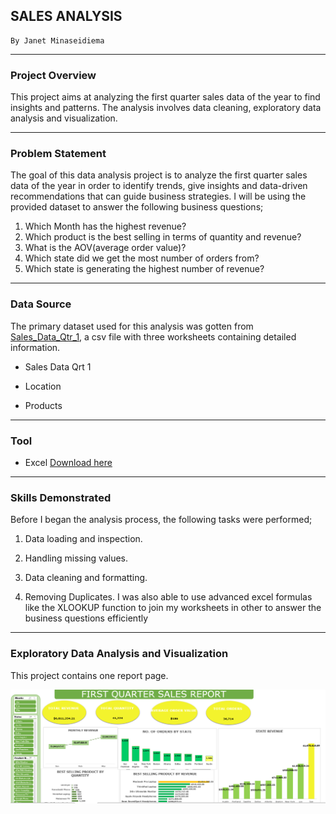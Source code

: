 ## SALES ANALYSIS
    By Janet Minaseidiema
---

### Project Overview

This project aims at analyzing the first quarter sales data of the year to find insights and patterns. The analysis involves data cleaning, exploratory data analysis and visualization.

---
### Problem Statement
The goal of this data analysis project is to analyze the first quarter sales data of the year in order to identify trends, give insights and data-driven recommendations that can guide business strategies. I will be using the provided dataset to answer the following business questions;

1. Which Month has the highest revenue? 
2. Which product is the best selling in terms of quantity and
revenue? 
3. What is the AOV(average order value)? 
4. Which state did we get the most number of orders from? 
5.  Which state is generating the highest number of revenue?
---

### Data Source
The primary dataset used for this analysis was gotten from [Sales_Data_Qtr_1](https://kaggle.com), a csv file with three worksheets containing detailed information.

 - Sales Data Qrt 1

 - Location

 - Products
---

### Tool
- Excel [Download here](https://microsoft.com)
---

### Skills Demonstrated

Before I began the analysis process, the following tasks were performed;

1. Data loading and inspection.

2. Handling missing values.

3. Data cleaning and formatting.

4. Removing Duplicates.
I was also able to use advanced excel formulas like the XLOOKUP function to join my worksheets in other to answer the business questions efficiently
---

### Exploratory Data Analysis and Visualization
This project contains one report page.

![](image/dashboard.png)





